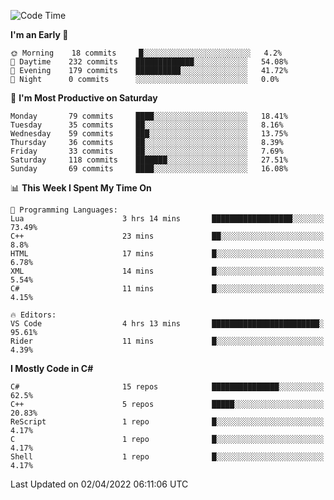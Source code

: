 <!--START_SECTION:waka-->
![Code Time](http://img.shields.io/badge/Code%20Time-764%20hrs%2043%20mins-blue)

**I'm an Early 🐤** 

```text
🌞 Morning    18 commits     █░░░░░░░░░░░░░░░░░░░░░░░░   4.2% 
🌆 Daytime    232 commits    █████████████░░░░░░░░░░░░   54.08% 
🌃 Evening    179 commits    ██████████░░░░░░░░░░░░░░░   41.72% 
🌙 Night      0 commits      ░░░░░░░░░░░░░░░░░░░░░░░░░   0.0%

```
📅 **I'm Most Productive on Saturday** 

```text
Monday       79 commits     ████░░░░░░░░░░░░░░░░░░░░░   18.41% 
Tuesday      35 commits     ██░░░░░░░░░░░░░░░░░░░░░░░   8.16% 
Wednesday    59 commits     ███░░░░░░░░░░░░░░░░░░░░░░   13.75% 
Thursday     36 commits     ██░░░░░░░░░░░░░░░░░░░░░░░   8.39% 
Friday       33 commits     ██░░░░░░░░░░░░░░░░░░░░░░░   7.69% 
Saturday     118 commits    ███████░░░░░░░░░░░░░░░░░░   27.51% 
Sunday       69 commits     ████░░░░░░░░░░░░░░░░░░░░░   16.08%

```


📊 **This Week I Spent My Time On** 

```text
💬 Programming Languages: 
Lua                      3 hrs 14 mins       ██████████████████░░░░░░░   73.49% 
C++                      23 mins             ██░░░░░░░░░░░░░░░░░░░░░░░   8.8% 
HTML                     17 mins             █░░░░░░░░░░░░░░░░░░░░░░░░   6.78% 
XML                      14 mins             █░░░░░░░░░░░░░░░░░░░░░░░░   5.54% 
C#                       11 mins             █░░░░░░░░░░░░░░░░░░░░░░░░   4.15%

🔥 Editors: 
VS Code                  4 hrs 13 mins       ████████████████████████░   95.61% 
Rider                    11 mins             █░░░░░░░░░░░░░░░░░░░░░░░░   4.39%

```

**I Mostly Code in C#** 

```text
C#                       15 repos            ███████████████░░░░░░░░░░   62.5% 
C++                      5 repos             █████░░░░░░░░░░░░░░░░░░░░   20.83% 
ReScript                 1 repo              █░░░░░░░░░░░░░░░░░░░░░░░░   4.17% 
C                        1 repo              █░░░░░░░░░░░░░░░░░░░░░░░░   4.17% 
Shell                    1 repo              █░░░░░░░░░░░░░░░░░░░░░░░░   4.17%

```



 Last Updated on 02/04/2022 06:11:06 UTC
<!--END_SECTION:waka-->
